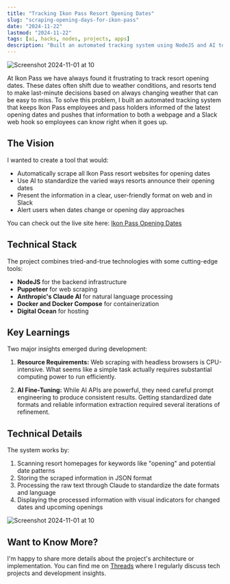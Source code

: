 ```yaml
---
title: "Tracking Ikon Pass Resort Opening Dates"
slug: "scraping-opening-days-for-ikon-pass"
date: "2024-11-22"
lastmod: "2024-11-22"
tags: [ai, hacks, nodes, projects, apps]
description: "Built an automated tracking system using NodeJS and AI to monitor ski resort opening dates, featuring web scraping, data processing, and real-time notifications."
---
```


![Screenshot 2024-11-01 at 10](/images/02-am.webp)

At Ikon Pass we have always found it frustrating to track resort opening dates. These dates often shift due to weather conditions, and resorts tend to make last-minute decisions based on always changing weather that can be easy to miss. To solve this problem, I built an automated tracking system that keeps Ikon Pass employees and pass holders informed of the latest opening dates and pushes that information to both a webpage and a Slack web hook so employees can know right when it goes up.

## The Vision

I wanted to create a tool that would:

- Automatically scrape all Ikon Pass resort websites for opening dates
- Use AI to standardize the varied ways resorts announce their opening dates
- Present the information in a clear, user-friendly format on web and in Slack
- Alert users when dates change or opening day approaches

You can check out the live site here: [Ikon Pass Opening Dates](https://opening.drkpxl.com)

## Technical Stack

The project combines tried-and-true technologies with some cutting-edge tools:

- **NodeJS** for the backend infrastructure
- **Puppeteer** for web scraping
- **Anthropic's Claude AI** for natural language processing
- **Docker and Docker Compose** for containerization
- **Digital Ocean** for hosting

## Key Learnings

Two major insights emerged during development:

1. **Resource Requirements:** Web scraping with headless browsers is CPU-intensive. What seems like a simple task actually requires substantial computing power to run efficiently.

2. **AI Fine-Tuning:** While AI APIs are powerful, they need careful prompt engineering to produce consistent results. Getting standardized date formats and reliable information extraction required several iterations of refinement.

## Technical Details

The system works by:

1. Scanning resort homepages for keywords like "opening" and potential date patterns
2. Storing the scraped information in JSON format
3. Processing the raw text through Claude to standardize the date formats and language
4. Displaying the processed information with visual indicators for changed dates and upcoming openings

![Screenshot 2024-11-01 at 10](/images/22-am.webp)

## Want to Know More?

I'm happy to share more details about the project's architecture or implementation. You can find me on [Threads](https://www.threads.net/@stevendrkpxl) where I regularly discuss tech projects and development insights.
